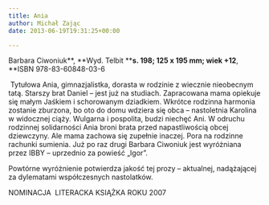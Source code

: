 ```yaml
---
title: Ania
author: Michał Zając
date: 2013-06-19T19:31:25+00:00

---
```

Barbara Ciwoniuk**, **Wyd. Telbit ****s. 198; 125 x 195 mm; wiek +12**, **ISBN 978-83-60848-03-6


   Tytułowa Ania, gimnazjalistka, dorasta w rodzinie z wiecznie nieobecnym tatą. Starszy brat Daniel – jest już na studiach. Zapracowana mama opiekuje się małym Jaśkiem i schorowanym dziadkiem. Wkrótce rodzinna harmonia zostanie zburzona, bo oto do domu wdziera się obca – nastoletnia Karolina w widocznej ciąży. Wulgarna i pospolita, budzi niechęć Ani. W odruchu rodzinnej solidarności Ania broni brata przed napastliwością obcej dziewczyny. Ale mama zachowa się zupełnie inaczej. Pora na rodzinne rachunki sumienia.
Już po raz drugi Barbara Ciwoniuk jest wyróżniana przez IBBY – uprzednio za powieść „Igor”.

Powtórne wyróżnienie potwierdza jakość tej prozy – aktualnej, nadążającej za dylematami współczesnych nastolatków.

NOMINACJA  LITERACKA KSIĄŻKA ROKU 2007

 
